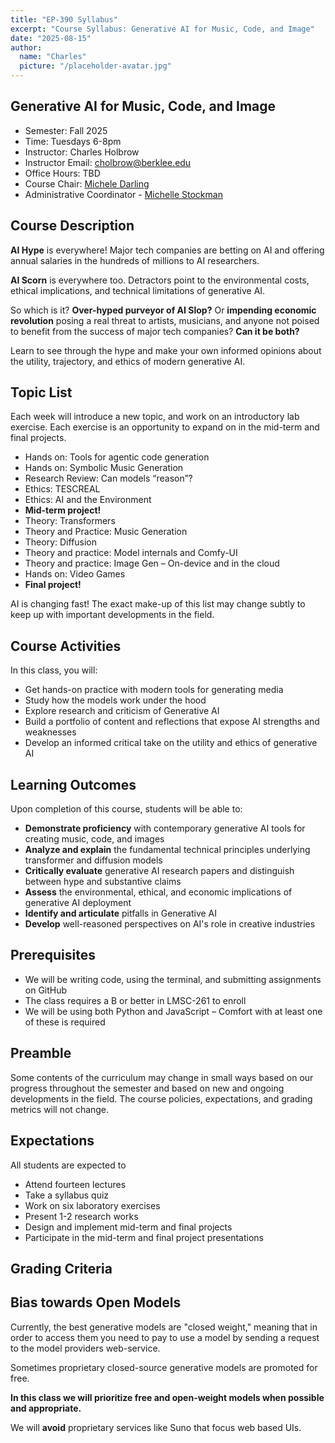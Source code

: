 ```yaml
---
title: "EP-390 Syllabus"
excerpt: "Course Syllabus: Generative AI for Music, Code, and Image"
date: "2025-08-15"
author:
  name: "Charles"
  picture: "/placeholder-avatar.jpg"
---
```


## Generative AI for Music, Code, and Image

- Semester: Fall 2025
- Time: Tuesdays 6-8pm
- Instructor: Charles Holbrow
- Instructor Email: cholbrow@berklee.edu
- Office Hours: TBD
- Course Chair: [Michele Darling](https://www.berklee.edu/people/michelle-darling)
- Administrative Coordinator - [Michelle Stockman](mailto:mstockman@berklee.edu)

## Course Description

**AI Hype** is everywhere! Major tech companies are betting on AI and offering annual salaries in the hundreds of millions to AI researchers.

**AI Scorn** is everywhere too. Detractors point to the environmental costs, ethical implications, and technical limitations of generative AI.

So which is it? **Over-hyped purveyor of AI Slop?** Or **impending economic revolution** posing a real threat to artists, musicians, and anyone not poised to benefit from the success of major tech companies? **Can it be both?**

Learn to see through the hype and make your own informed opinions about the utility, trajectory, and ethics of modern generative AI.

## Topic List

Each week will introduce a new topic, and work on an introductory lab exercise. Each exercise is an opportunity to expand on in the mid-term and final projects.

- Hands on: Tools for agentic code generation
- Hands on: Symbolic Music Generation
- Research Review: Can models “reason”?
- Ethics: TESCREAL
- Ethics: AI and the Environment
- **Mid-term project!**
- Theory: Transformers
- Theory and Practice: Music Generation
- Theory: Diffusion
- Theory and practice: Model internals and Comfy-UI
- Theory and practice: Image Gen – On-device and in the cloud
- Hands on: Video Games
- **Final project!**

AI is changing fast! The exact make-up of this list may change subtly to keep up with important developments in the field.

## Course Activities

In this class, you will:

- Get hands-on practice with modern tools for generating media
- Study how the models work under the hood
- Explore research and criticism of Generative AI
- Build a portfolio of content and reflections that expose AI strengths and weaknesses
- Develop an informed critical take on the utility and ethics of generative AI

## Learning Outcomes

Upon completion of this course, students will be able to:

- **Demonstrate proficiency** with contemporary generative AI tools for creating music, code, and images
- **Analyze and explain** the fundamental technical principles underlying transformer and diffusion models
- **Critically evaluate** generative AI research papers and distinguish between hype and substantive claims
- **Assess** the environmental, ethical, and economic implications of generative AI deployment
- **Identify and articulate** pitfalls in Generative AI
- **Develop** well-reasoned perspectives on AI's role in creative industries

## Prerequisites

- We will be writing code, using the terminal, and submitting assignments on GitHub
- The class requires a B or better in LMSC-261 to enroll
- We will be using both Python and JavaScript – Comfort with at least one of these is required

## Preamble

Some contents of the curriculum may change in small ways based on our progress
throughout the semester and based on new and ongoing developments in the field.
The course policies, expectations, and grading metrics will not change.

## Expectations

All students are expected to

- Attend fourteen lectures
- Take a syllabus quiz
- Work on six laboratory exercises
- Present 1-2 research works
- Design and implement mid-term and final projects
- Participate in the mid-term and final project presentations

## Grading Criteria

## Bias towards Open Models

Currently, the best generative models are "closed weight," meaning that in order to access them you need to pay to use a model by sending a request to the model providers web-service.

Sometimes proprietary closed-source generative models are promoted for free.

**In this class we will prioritize free and open-weight models when possible and appropriate.**

We will **avoid** proprietary services like Suno that focus web based UIs.

